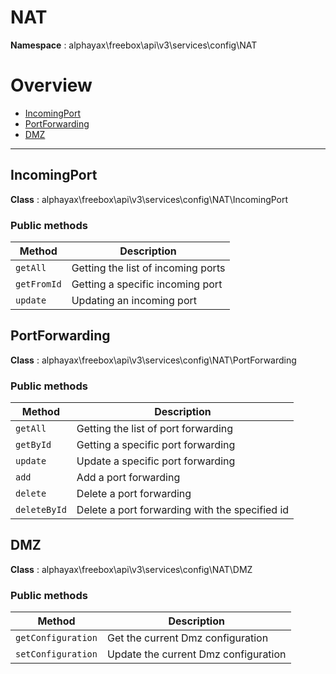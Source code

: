 
# NAT

**Namespace**  : alphayax\freebox\api\v3\services\config\NAT

# Overview

- [IncomingPort](__NAMESPACE__.md#IncomingPort)
- [PortForwarding](__NAMESPACE__.md#PortForwarding)
- [DMZ](__NAMESPACE__.md#DMZ)


---
<a name="IncomingPort"></a>
## IncomingPort

**Class**  : alphayax\freebox\api\v3\services\config\NAT\IncomingPort

### Public methods

| Method | Description |
|---|---|
| `getAll` | Getting the list of incoming ports |
| `getFromId` | Getting a specific incoming port |
| `update` | Updating an incoming port |

<a name="PortForwarding"></a>
## PortForwarding

**Class**  : alphayax\freebox\api\v3\services\config\NAT\PortForwarding

### Public methods

| Method | Description |
|---|---|
| `getAll` | Getting the list of port forwarding |
| `getById` | Getting a specific port forwarding |
| `update` | Update a specific port forwarding |
| `add` | Add a port forwarding |
| `delete` | Delete a port forwarding |
| `deleteById` | Delete a port forwarding with the specified id |

<a name="DMZ"></a>
## DMZ

**Class**  : alphayax\freebox\api\v3\services\config\NAT\DMZ

### Public methods

| Method | Description |
|---|---|
| `getConfiguration` | Get the current Dmz configuration |
| `setConfiguration` | Update the current Dmz configuration |

